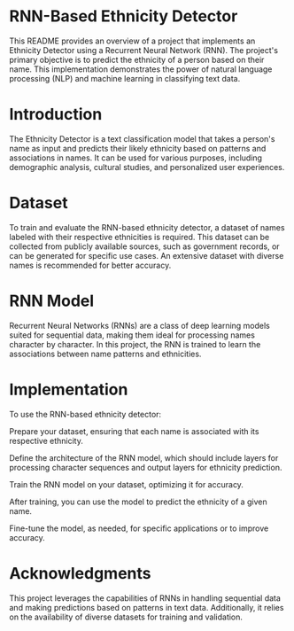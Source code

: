 # RNN-Based Ethnicity Detector
This README provides an overview of a project that implements an Ethnicity Detector using a Recurrent Neural Network (RNN). The project's primary objective is to predict the ethnicity of a person based on their name. This implementation demonstrates the power of natural language processing (NLP) and machine learning in classifying text data.

# Introduction
The Ethnicity Detector is a text classification model that takes a person's name as input and predicts their likely ethnicity based on patterns and associations in names. It can be used for various purposes, including demographic analysis, cultural studies, and personalized user experiences.

# Dataset
To train and evaluate the RNN-based ethnicity detector, a dataset of names labeled with their respective ethnicities is required. This dataset can be collected from publicly available sources, such as government records, or can be generated for specific use cases. An extensive dataset with diverse names is recommended for better accuracy.

# RNN Model
Recurrent Neural Networks (RNNs) are a class of deep learning models suited for sequential data, making them ideal for processing names character by character. In this project, the RNN is trained to learn the associations between name patterns and ethnicities.

# Implementation
To use the RNN-based ethnicity detector:

Prepare your dataset, ensuring that each name is associated with its respective ethnicity.

Define the architecture of the RNN model, which should include layers for processing character sequences and output layers for ethnicity prediction.

Train the RNN model on your dataset, optimizing it for accuracy.

After training, you can use the model to predict the ethnicity of a given name.

Fine-tune the model, as needed, for specific applications or to improve accuracy.

# Acknowledgments
This project leverages the capabilities of RNNs in handling sequential data and making predictions based on patterns in text data. Additionally, it relies on the availability of diverse datasets for training and validation.
